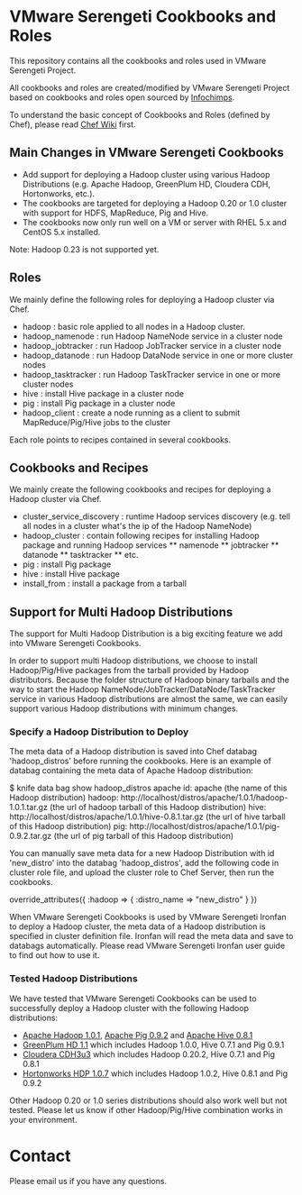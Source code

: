 # VMware Serengeti Cookbooks and Roles

This repository contains all the cookbooks and roles used in VMware Serengeti Project.

All cookbooks and roles are created/modified by VMware Serengeti Project based on cookbooks and roles open sourced by [Infochimps](https://github.com/infochimps-labs/ironfan-pantry).

To understand the basic concept of Cookbooks and Roles (defined by Chef), please read [Chef Wiki](http://wiki.opscode.com/display/chef/Home) first.

## Main Changes in VMware Serengeti Cookbooks

* Add support for deploying a Hadoop cluster using various Hadoop Distributions (e.g. Apache Hadoop, GreenPlum HD, Cloudera CDH, Hortonworks, etc.).
* The cookbooks are targeted for deploying a Hadoop 0.20 or 1.0 cluster with support for HDFS, MapReduce, Pig and Hive.
* The cookbooks now only run well on a VM or server with RHEL 5.x and CentOS 5.x installed.

Note: Hadoop 0.23 is not supported yet.

## Roles

We mainly define the following roles for deploying a Hadoop cluster via Chef.

* hadoop : basic role applied to all nodes in a Hadoop cluster.
* hadoop_namenode    : run Hadoop NameNode service in a cluster node
* hadoop_jobtracker  : run Hadoop JobTracker service in a cluster node
* hadoop_datanode    : run Hadoop DataNode service in one or more cluster nodes
* hadoop_tasktracker : run Hadoop TaskTracker service in one or more cluster nodes
* hive : install Hive package in a cluster node
* pig  : install Pig package in a cluster node
* hadoop_client : create a node running as a client to submit MapReduce/Pig/Hive jobs to the cluster

Each role points to recipes contained in several cookbooks.

## Cookbooks and Recipes

We mainly create the following cookbooks and recipes for deploying a Hadoop cluster via Chef.

* cluster_service_discovery : runtime Hadoop services discovery (e.g. tell all nodes in a cluster what's the ip of the Hadoop NameNode)
* hadoop_cluster : contain following recipes for installing Hadoop package and running Hadoop services
** namenode
** jobtracker
** datanode
** tasktracker
** etc.
* pig  : install Pig package
* hive : install Hive package
* install_from : install a package from a tarball

## Support for Multi Hadoop Distributions

The support for Multi Hadoop Distribution is a big exciting feature we add into VMware Serengeti Cookbooks.

In order to support multi Hadoop distributions, we choose to install Hadoop/Pig/Hive packages from the tarball
provided by Hadoop distributors. Because the folder structure of Hadoop binary tarballs and the way to start 
the Hadoop NameNode/JobTracker/DataNode/TaskTracker service in various Hadoop distributions are almost the same,
we can easily support various Hadoop distributions with minimum changes.

### Specify a Hadoop Distribution to Deploy

The meta data of a Hadoop distribution is saved into Chef databag 'hadoop_distros' before running the cookbooks.
Here is an example of databag containing the meta data of Apache Hadoop distribution:

  $ knife data bag show hadoop_distros apache
  id:      apache  (the name of this Hadoop distribution)
  hadoop:  http://localhost/distros/apache/1.0.1/hadoop-1.0.1.tar.gz  (the url of hadoop tarball of this Hadoop distribution)
  hive:    http://localhost/distros/apache/1.0.1/hive-0.8.1.tar.gz    (the url of hive tarball of this Hadoop distribution)
  pig:     http://localhost/distros/apache/1.0.1/pig-0.9.2.tar.gz     (the url of pig tarball of this Hadoop distribution)

You can manually save meta data for a new Hadoop Distribution with id 'new_distro' into the databag 'hadoop_distros',
add the following code in cluster role file, and upload the cluster role to Chef Server, then run the cookbooks.

  override_attributes({
    :hadoop => {
      :distro_name => "new_distro"
    }
  })

When VMware Serengeti Cookbooks is used by VMware Serengeti Ironfan to deploy a Hadoop cluster, the meta data of a Hadoop distribution is
specified in cluster definition file. Ironfan will read the meta data and save to databags automatically. Please read VMware Serengeti Ironfan
user guide to find out how to use it.

### Tested Hadoop Distributions

We have tested that VMware Serengeti Cookbooks can be used to successfully deploy a Hadoop cluster with the following Hadoop distributions:

* [Apache Hadoop 1.0.1](http://newverhost.com/pub/hadoop/common/hadoop-1.0.1/), [Apache Pig 0.9.2](http://www.us.apache.org/dist/pig/pig-0.9.2/) and [Apache Hive 0.8.1](http://www.us.apache.org/dist/hive/hive-0.8.1/)
* [GreenPlum HD 1.1](http://www.greenplum.com/products/greenplum-hd) which includes Hadoop 1.0.0, Hive 0.7.1 and Pig 0.9.1
* [Cloudera CDH3u3](http://archive.cloudera.com/cdh/3/hadoop-0.20.2-cdh3u3/) which includes Hadoop 0.20.2, Hive 0.7.1 and Pig 0.8.1
* [Hortonworks HDP 1.0.7](http://public-repo-1.hortonworks.com/HDP-1.0.7/repos/centos5/tars/hadoop-1.0.2.tar.gz) which includes Hadoop 1.0.2, Hive 0.8.1 and Pig 0.9.2

Other Hadoop 0.20 or 1.0 series distributions should also work well but not tested.
Please let us know if other Hadoop/Pig/Hive combination works in your environment.

# Contact

Please email us if you have any questions.